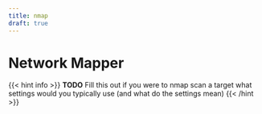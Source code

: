 ```yaml
---
title: nmap
draft: true
---
```


# Network Mapper
{{< hint info >}}
**TODO** Fill this out
if you were to nmap scan a target what settings would you typically use (and what do the settings mean)
{{< /hint >}}

